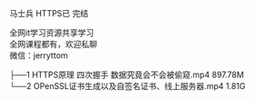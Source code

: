 马士兵 HTTPS已 完结

全网it学习资源共享学习<br>全网课程都有，欢迎私聊<br>微信：jerryttom<br>

├──1 HTTPS原理 四次握手 数据究竟会不会被偷窥.mp4 897.78M<br> └──2 OPenSSL证书生成以及自签名证书、线上服务器.mp4 1.81G